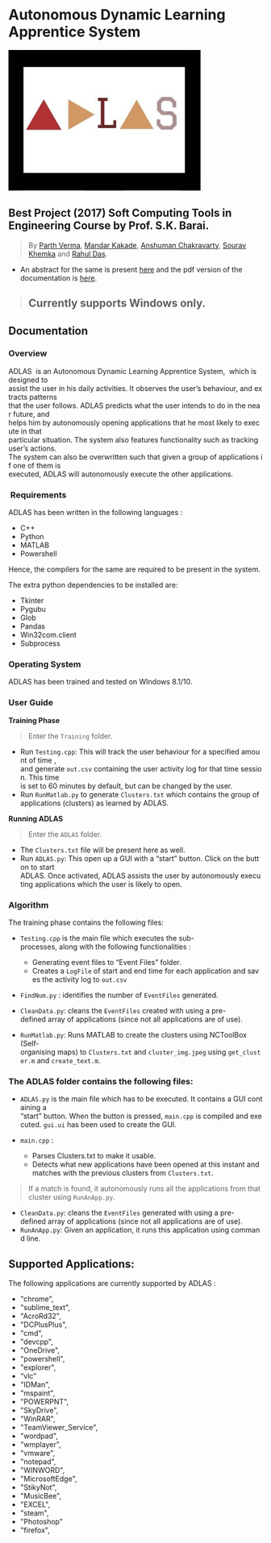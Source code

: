 # Autonomous Dynamic Learning Apprentice System

![ADLAS](https://raw.githubusercontent.com/Parth-Vader/ADLAS/master/ADLAS/banner.png?token=APhACHQEhdk_b0pZJ21L4LJYVAhnKaP9ks5aNPHMwA%3D%3D)

## Best Project (2017) Soft Computing Tools in Engineering Course by Prof. S.K. Barai.

>By [Parth Verma](https://github.com/Parth-Vader), [Mandar Kakade](https://github.com/MandarMK), [Anshuman Chakravarty](https://github.com/anshu1997), [Sourav Khemka](https://www.facebook.com/souravkhemka44) and [Rahul Das](https://github.com/rahul-da).


* An abstract for the same is present [here](https://github.com/Parth-Vader/ADLAS/blob/master/ADLAS_Abstract.pdf) and the pdf version of the documentation is [here](https://github.com/Parth-Vader/ADLAS/blob/master/ADLAS_Documentation.pdf).

> ## Currently supports Windows only.

## Documentation

### Overview

ADLAS  is an Autonomous Dynamic Learning Apprentice System,  which is designed to assist the user in his daily activities. It observes the user’s behaviour, and extracts patterns that the user follows. ADLAS predicts what the user intends to do in the near future, and helps him by autonomously opening applications that he most likely to execute in that particular situation. The system also features functionality such as tracking user’s actions.
The system can also be overwritten such that given a group of applications if one of them is
executed, ADLAS will autonomously execute the other applications.

###  Requirements

ADLAS has been written in the following languages :

* C++
* Python
* MATLAB
* Powershell

Hence, the compilers for the same are required to be present in the system.

The extra python dependencies to be installed are:

* Tkinter
* Pygubu
* Glob
* Pandas
* Win32com.client
* Subprocess

### Operating System

ADLAS has been trained and tested on WIndows 8.1/10.

### User Guide

**Training Phase**

>Enter the `Training` folder.

* Run `Testing.cpp`: This will track the user behaviour for a specified amount of time ,
and generate `out.csv` containing the user activity log for that time session. This time
is set to 60 minutes by default, but can be changed by the user.
* Run `RunMatlab.py` to generate `Clusters.txt` which contains the group of
applications (clusters) as learned by ADLAS.

**Running ADLAS**

>Enter the `ADLAS` folder.

* The `Clusters.txt` file will be present here as well.
* Run `ADLAS.py`: This open up a GUI with a “start” button. Click on the button to start
ADLAS. Once activated, ADLAS assists the user by autonomously executing
applications which the user is likely to open.

### Algorithm

The training phase contains the following files:

* `Testing.cpp` is the main file which executes the sub-processes, along with the
following functionalities :

    * Generating event files to “Event Files” folder.
    * Creates a `LogFile` of start and end time for each application and saves the
    activity log to `out.csv`
   
* `FindNum.py` : identifies the number of `EventFiles` generated.
* `CleanData.py`: cleans the `EventFiles` created with using a pre-defined array of
applications (since not all applications are of use).
* `RunMatlab.py`: Runs MATLAB to create the clusters using NCToolBox
(Self-organising maps) to `Clusters.txt` and `cluster_img.jpeg` using `get_cluster.m`
and `create_text.m`.

### The ADLAS folder contains the following files:

* `ADLAS.py` is the main file which has to be executed. It contains a GUI containing a
“start” button. When the button is pressed, `main.cpp` is compiled and executed.
`gui.ui` has been used to create the GUI.

* `main.cpp` :

    * Parses Clusters.txt to make it usable.
    * Detects what new applications have been opened at this instant and matches
    with the previous clusters from `Clusters.txt`.

> If a match is found, it autonomously runs all the applications from that cluster
using `RunAnApp.py`.

* `CleanData.py`: cleans the `EventFiles` generated with using a pre-defined array of
applications (since not all applications are of use).
* `RunAnApp.py`: Given an application, it runs this application using command line.

## Supported Applications:

The following applications are currently supported by ADLAS :
* "chrome",
* "sublime_text",
* "AcroRd32",
* "DCPlusPlus",
* "cmd",
* "devcpp",
* "OneDrive",
* "powershell",
* "explorer",
* “vlc”
* "IDMan",
* "mspaint",
* "POWERPNT",
* "SkyDrive",
* "WinRAR",
* "TeamViewer_Service",
* "wordpad",
* "wmplayer",
* "vmware",
* "notepad",
* "WINWORD",
* "MicrosoftEdge",
* "StikyNot",
* "MusicBee",
* "EXCEL",
* "steam",
* "Photoshop"
* "firefox",
